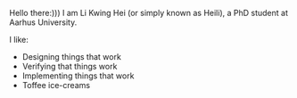 Hello there:)))
I am Li Kwing Hei (or simply known as Heili), a PhD student at Aarhus University.

I like:
  - Designing things that work
  - Verifying that things work
  - Implementing things that work
  - Toffee ice-creams
